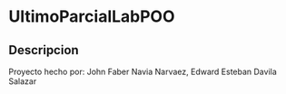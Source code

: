 # UltimoParcialLabPOO
## Descripcion
Proyecto hecho por:
  John Faber Navia Narvaez, Edward Esteban Davila Salazar
  
